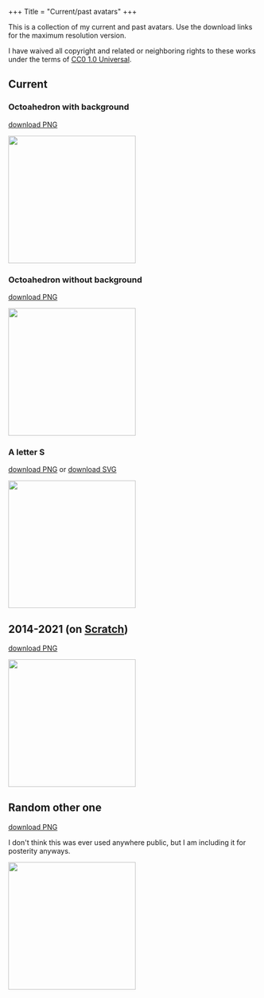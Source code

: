 +++
Title = "Current/past avatars"
+++

This is a collection of my current and past avatars. Use the download links for the maximum resolution version.

I have waived all copyright and related or neighboring rights to these works under the terms of <a rel="license" href="https://creativecommons.org/publicdomain/zero/1.0/">CC0 1.0 Universal</a>.

## Current

### Octoahedron with background
<a id="6"></a>
<a href="/avatar/6/maxrescomp.png" download>download PNG</a>

<div><img src="/avatar/6/a256.png" alt="" width="256"></div>

### Octoahedron without background
<a id="6t"></a>
<a href="/avatar/6t/maxrescomp.png" download>download PNG</a>

<div><img src="/avatar/6t/a256.png" alt="" width="256"></div>

### A letter S
<a id="4"></a>
<a href="/avatar/4/maxrescomp.png" download>download PNG</a> or <a href="/avatar/4/vector.svg">download SVG</a>

<div><img src="/avatar/4/a256.png" alt="" width="256"></div>

## 2014-2021 (on <a href="https://scratch.mit.edu/">Scratch</a>)
<a id="2"></a>
<a href="/avatar/old/scr.png" download>download PNG</a>

<div><img src="/avatar/old/scr.png" alt="" width="256"></div>

## Random other one
<a id="1"></a>
<a href="/avatar/old/flummox.png" download>download PNG</a>

I don't think this was ever used anywhere public, but I am including it for posterity anyways.
<div><img src="/avatar/old/flummox.png" alt="" width="256"></div>
